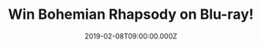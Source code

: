 ---
campaign-uuid: "c-84386ea9-b3e3-46a3-a2ea-b219d3fc260e"
type: "Competition"
category: "Music"
date: "2019-02-08T09:00:00.000Z"
end-date: "2019-03-08T23:59:00.000Z"
disable-form: false
is_promoted: false
has_entry_page: true
title: "Win Bohemian Rhapsody on Blu-ray!"
competition-description: "<p>We are giving away the movie everybody’s talking about:\
  \ Bohemian Rhapsody. The greatest movie that celebrates the band Queen, their music,\
  \ and their extraordinary lead singer Freddie Mercury, who defied convention to\
  \ become one of the most beloved entertainers ever.</p>\n<p>We are sure you won’\
  t want to miss this one… click below for a chance to win!</p>\n"
hero-header: "Win Bohemian Rhapsody on Blu-ray!"
terms-confirmation: "N/A"
banner-img: "https://assets.expresslyapp.com/asset-bf774ccf-9670-4633-8c7a-c7aeb5c91bce.jpg"
logo-left-href: "aaa.nme.com"
logo-left-image: "https://assets.expresslyapp.com/asset-4da1d401-78dd-4880-96cc-c595433ae9cb.jpg"
logo-left-title: "NME AAA"
bg-image-hero: "https://assets.expresslyapp.com/asset-9108a951-62f4-4aa2-92b8-99e642f96892.jpg"
bg-image-first: "https://assets.expresslyapp.com/asset-0cce57c5-1a67-49b7-a416-5ebf5eda3ad1.jpg"
section1-content: "<p>An enthralling celebration of Queen, their music, and their\
  \ extraordinary lead singer Freddie Mercury, who defied stereotypes and convention\
  \ to become one of history’s most beloved entertainers. Following Queen’s meteoric\
  \ rise, their revolutionary sound and Freddie’s solo career, the film also chronicles\
  \ the band’s reunion, and one of the greatest performances in rock history.</p>\n\
  <p>Enter below to enjoy one of a kind: Bohemian Rhapsody.</p>\n"
entry-title: "Win Bohemian Rhapsody on Blu-ray!"
entry-content: "<p>Enter the draw to win Bohemian Rhapsody on Blu-ray by completing\
  \ the form below before 23:59 on 8th of March 2019.</p>\n"
has-winner: false
prize-description: "Bohemian Rhapsody on Blu-ray."
special-conditions: "Multiple entries are allowed up to one every day\r\nThis competition\
  \ is also available on: http://club.expressly.io/competitons/\r\nbohemian-rhapsody-blu-ray-giveaway"
country-restrictions:
- "GB"
---
